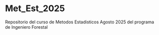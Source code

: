 # Met_Est_2025
Repositorio del curso de Metodos Estadisticos Agosto 2025 del programa de Ingeniero Forestal 
